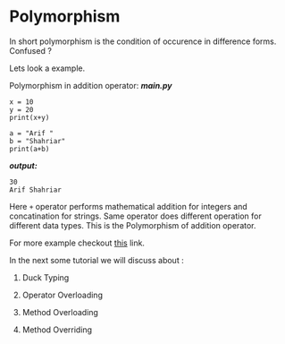 # Polymorphism


In short polymorphism is the condition of occurence in difference forms. Confused ?

Lets look a example.

Polymorphism in addition operator:
***main.py***
```
x = 10
y = 20
print(x+y)

a = "Arif "
b = "Shahriar"
print(a+b)
```
***output:***
```
30
Arif Shahriar
```

Here `+` operator performs mathematical addition for integers and concatination for strings. Same operator does different operation for different data types. This is the Polymorphism of addition operator.

For more example checkout <a href="https://www.programiz.com/python-programming/polymorphism">this</a> link.


In the next some tutorial we will discuss about :

1. Duck Typing

2. Operator Overloading

3. Method Overloading

4. Method Overriding